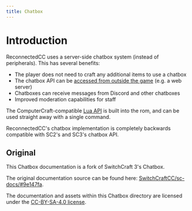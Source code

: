 ```yaml
---
title: Chatbox
---
```


# Introduction

ReconnectedCC uses a server-side chatbox system (instead of peripherals). This has several benefits:

* The player does not need to craft any additional items to use a chatbox
* The chatbox API can be [accessed from outside the game](/chatbox/websocket) (e.g. a web server)
* Chatboxes can receive messages from Discord and other chatboxes
* Improved moderation capabilities for staff

The ComputerCraft-compatible [Lua API](/chatbox/computercraft) is built into the rom, and can be used straight away with a single command.

ReconnectedCC's chatbox implementation is completely backwards compatible with SC2's and SC3's chatbox API.

## Original

This Chatbox documentation is a fork of SwitchCraft 3's Chatbox.

The original documentation source can be found here: [SwitchCraftCC/sc-docs/#9e147fa](https://github.com/SwitchCraftCC/sc-docs/tree/9e147fa47d942bebdbc227ad95a32fcedfb2b9e4/src/chatbox).

The documentation and assets within this Chatbox directory are licensed under the [CC-BY-SA-4.0 license](/chatbox/LICENSE.txt).